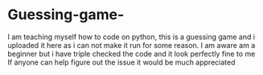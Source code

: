 # Guessing-game-
I am teaching myself how to code on python, this is a guessing game and i uploaded it here as i can not make it run for some reason. 
I am aware am a beginner but i have triple checked the code and it look perfectly fine to me 
If anyone can help figure out the issue it would be much appreciated 
